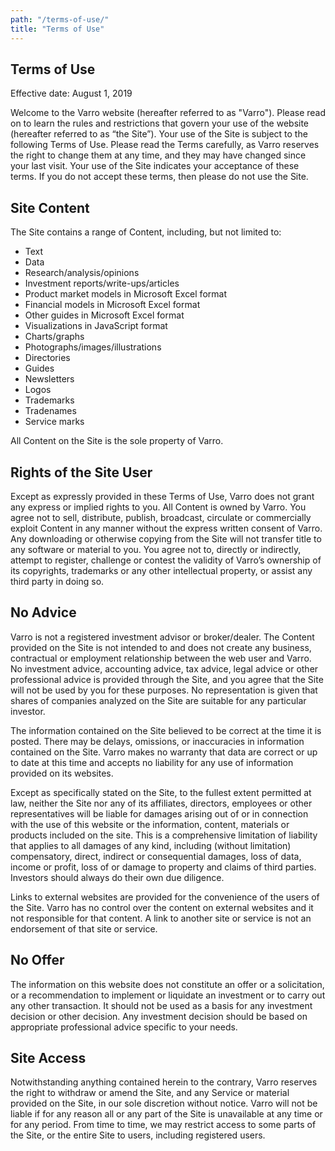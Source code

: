 ```yaml
---
path: "/terms-of-use/"
title: "Terms of Use"
---
```


<section>

# Terms of Use

Effective date: August 1, 2019

Welcome to the Varro website (hereafter referred to as "Varro"). Please read on to learn the rules and restrictions that govern your use of the website (hereafter referred to as “the Site”). Your use of the Site is subject to the following Terms of Use. Please read the Terms carefully, as Varro reserves the right to change them at any time, and they may have changed since your last visit. Your use of the Site indicates your acceptance of these terms. If you do not accept these terms, then please do not use the Site. 

## Site Content

The Site contains a range of Content, including, but not limited to: 

- Text
- Data
- Research/analysis/opinions
- Investment reports/write-ups/articles
- Product market models in Microsoft Excel format
- Financial models in Microsoft Excel format
- Other guides in Microsoft Excel format
- Visualizations in JavaScript format
- Charts/graphs
- Photographs/images/illustrations
- Directories
- Guides
- Newsletters
- Logos
- Trademarks
- Tradenames
- Service marks

All Content on the Site is the sole property of Varro.

## Rights of the Site User

Except as expressly provided in these Terms of Use, Varro does not grant any express or implied rights to you. All Content is owned by Varro. You agree not to sell, distribute, publish, broadcast, circulate or commercially exploit Content in any manner without the express written consent of Varro. Any downloading or otherwise copying from the Site will not transfer title to any software or material to you. You agree not to, directly or indirectly, attempt to register, challenge or contest the validity of Varro’s ownership of its copyrights, trademarks or any other intellectual property, or assist any third party in doing so.

## No Advice

Varro is not a registered investment advisor or broker/dealer. The Content provided on the Site is not intended to and does not create any business, contractual or employment relationship between the web user and Varro. No investment advice, accounting advice, tax advice, legal advice or other professional advice is provided through the Site, and you agree that the Site will not be used by you for these purposes. No representation is given that shares of companies analyzed on the Site are suitable for any particular investor.  

The information contained on the Site believed to be correct at the time it is posted. There may be delays, omissions, or inaccuracies in information contained on the Site. Varro makes no warranty that data are correct or up to date at this time and accepts no liability for any use of information provided on its websites.

Except as specifically stated on the Site, to the fullest extent permitted at law, neither the Site nor any of its affiliates, directors, employees or other representatives will be liable for damages arising out of or in connection with the use of this website or the information, content, materials or products included on the site. This is a comprehensive limitation of liability that applies to all damages of any kind, including (without limitation) compensatory, direct, indirect or consequential damages, loss of data, income or profit, loss of or damage to property and claims of third parties. Investors should always do their own due diligence.

Links to external websites are provided for the convenience of the users of the Site. Varro has no control over the content on external websites and it not responsible for that content. A link to another site or service is not an endorsement of that site or service.

## No Offer

The information on this website does not constitute an offer or a solicitation, or a recommendation to implement or liquidate an investment or to carry out any other transaction. It should not be used as a basis for any investment decision or other decision. Any investment decision should be based on appropriate professional advice specific to your needs.

## Site Access

Notwithstanding anything contained herein to the contrary, Varro reserves the right to withdraw or amend the Site, and any Service or material provided on the Site, in our sole discretion without notice. Varro will not be liable if for any reason all or any part of the Site is unavailable at any time or for any period. From time to time, we may restrict access to some parts of the Site, or the entire Site to users, including registered users.
</section>